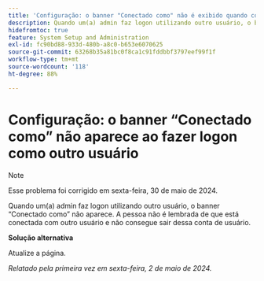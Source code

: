 ```yaml
---
title: 'Configuração: o banner "Conectado como" não é exibido quando conectado como outro usuário.'
description: Quando um(a) admin faz logon utilizando outro usuário, o banner “Conectado como” não aparece. A pessoa não é lembrada de que está conectada com outro usuário e não consegue sair dessa conta de usuário.
hidefromtoc: true
feature: System Setup and Administration
exl-id: fc90bd88-933d-480b-a8c0-b653e6070625
source-git-commit: 63268b35a81bc0f8ca1c91fddbbf3797eef99f1f
workflow-type: tm+mt
source-wordcount: '118'
ht-degree: 88%

---
```


# Configuração: o banner “Conectado como” não aparece ao fazer logon como outro usuário

>[!NOTE]
>
>Esse problema foi corrigido em sexta-feira, 30 de maio de 2024.

Quando um(a) admin faz logon utilizando outro usuário, o banner “Conectado como” não aparece. A pessoa não é lembrada de que está conectada com outro usuário e não consegue sair dessa conta de usuário.

**Solução alternativa**

Atualize a página.

_Relatado pela primeira vez em sexta-feira, 2 de maio de 2024._
